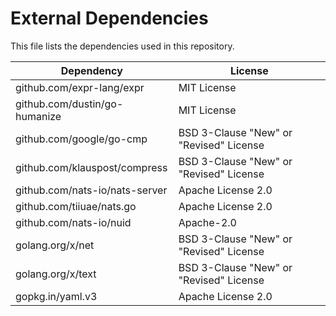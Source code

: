 # External Dependencies

This file lists the dependencies used in this repository.

| Dependency                     | License                                 |
|--------------------------------|-----------------------------------------|
| github.com/expr-lang/expr      | MIT License                             |
| github.com/dustin/go-humanize  | MIT License                             |
| github.com/google/go-cmp       | BSD 3-Clause "New" or "Revised" License |
| github.com/klauspost/compress  | BSD 3-Clause "New" or "Revised" License |
| github.com/nats-io/nats-server | Apache License 2.0                      |
| github.com/tiiuae/nats.go     | Apache License 2.0                      |
| github.com/nats-io/nuid        | Apache-2.0                              |
| golang.org/x/net               | BSD 3-Clause "New" or "Revised" License |
| golang.org/x/text              | BSD 3-Clause "New" or "Revised" License |
| gopkg.in/yaml.v3               | Apache License 2.0                      |
